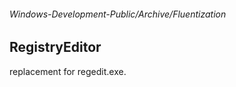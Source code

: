 ###### Windows-Development-Public/Archive/Fluentization
## RegistryEditor

replacement for regedit.exe.